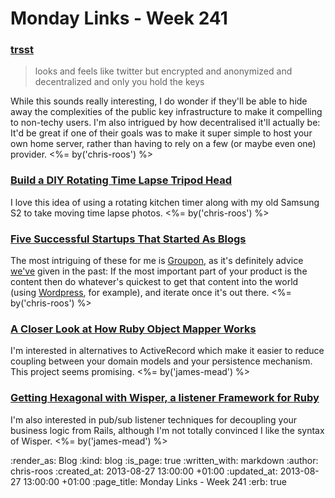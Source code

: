 Monday Links - Week 241
============

### [trsst](http://www.trsst.com/)

> looks and feels like twitter but encrypted and anonymized and decentralized and only you hold the keys

While this sounds really interesting, I do wonder if they'll be able to hide away the complexities of the public key infrastructure to make it compelling to non-techy users. I'm also intrigued by how decentralised it'll actually be: It'd be great if one of their goals was to make it super simple to host your own home server, rather than having to rely on a few (or maybe even one) provider. <%= by('chris-roos') %>


### [Build a DIY Rotating Time Lapse Tripod Head](http://photo.tutsplus.com/tutorials/hardware-tutorials/build-a-diy-rotating-time-lapse-tripod-head/)

I love this idea of using a rotating kitchen timer along with my old Samsung S2 to take moving time lapse photos. <%= by('chris-roos') %>


### [Five Successful Startups That Started As Blogs](http://www.fastcolabs.com/3015976/why-these-5-successful-startups-started-as-blogs)

The most intriguing of these for me is [Groupon](http://www.groupon.co.uk/), as it's definitely advice [we've](/) given in the past: If the most important part of your product is the content then do whatever's quickest to get that content into the world (using [Wordpress](http://wordpress.org/), for example), and iterate once it's out there. <%= by('chris-roos') %>


### [A Closer Look at How Ruby Object Mapper Works](http://solnic.eu/2013/08/26/a-closer-look-at-how-ruby-object-mapper-works.html)

I'm interested in alternatives to ActiveRecord which make it easier to reduce coupling between your domain models and your persistence mechanism. This project seems promising. <%= by('james-mead') %>


### [Getting Hexagonal with Wisper, a listener Framework for Ruby](http://devblog.reverb.com/post/57704562313/getting-hexagonal-with-wisper-a-listener-framework-for)

I'm also interested in pub/sub listener techniques for decoupling your business logic from Rails, although I'm not totally convinced I like the syntax of Wisper. <%= by('james-mead') %>


:render_as: Blog
:kind: blog
:is_page: true
:written_with: markdown
:author: chris-roos
:created_at: 2013-08-27 13:00:00 +01:00
:updated_at: 2013-08-27 13:00:00 +01:00
:page_title: Monday Links - Week 241
:erb: true
